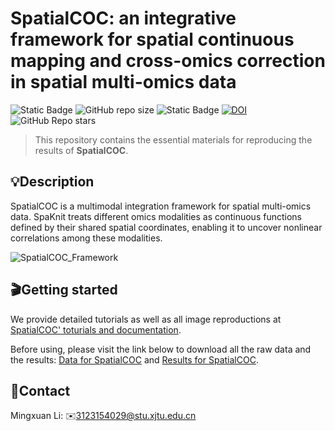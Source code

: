 # SpatialCOC: an integrative framework for spatial continuous mapping and cross-omics correction in spatial multi-omics data

![Static Badge](https://img.shields.io/badge/Lisence-GPL3.0-blue)
![GitHub repo size](https://img.shields.io/github/repo-size/xjtu-omics/SpaKnit)
![Static Badge](https://img.shields.io/badge/3.11-green?logo=python&label=Python&labelColor=yellow)
[![DOI](https://zenodo.org/badge/DOI/10.5281/zenodo.14854748.svg)](https://doi.org/10.5281/zenodo.14854748)
![GitHub Repo stars](https://img.shields.io/github/stars/xjtu-omics/SpaKnit)

> This repository contains the essential materials for reproducing the results of **SpatialCOC**.

## 💡Description

SpatialCOC is a multimodal integration framework for spatial multi-omics data. SpaKnit treats different omics modalities as continuous functions defined by their shared spatial coordinates, enabling it to uncover nonlinear correlations among these modalities.

![SpatialCOC_Framework](./SpatialCOC_Framework.png)

## 🎬Getting started

We provide detailed tutorials as well as all image reproductions at [SpatialCOC' toturials and documentation](https://spaknit-tutorial.readthedocs.io/en/latest/).

Before using, please visit the link below to download all the raw data and the results: [Data for SpatialCOC](https://zenodo.org/records/14854748) and [Results for SpatialCOC](https://zenodo.org/records/15182465).

## 📩Contact

Mingxuan Li: ✉️3123154029@stu.xjtu.edu.cn

